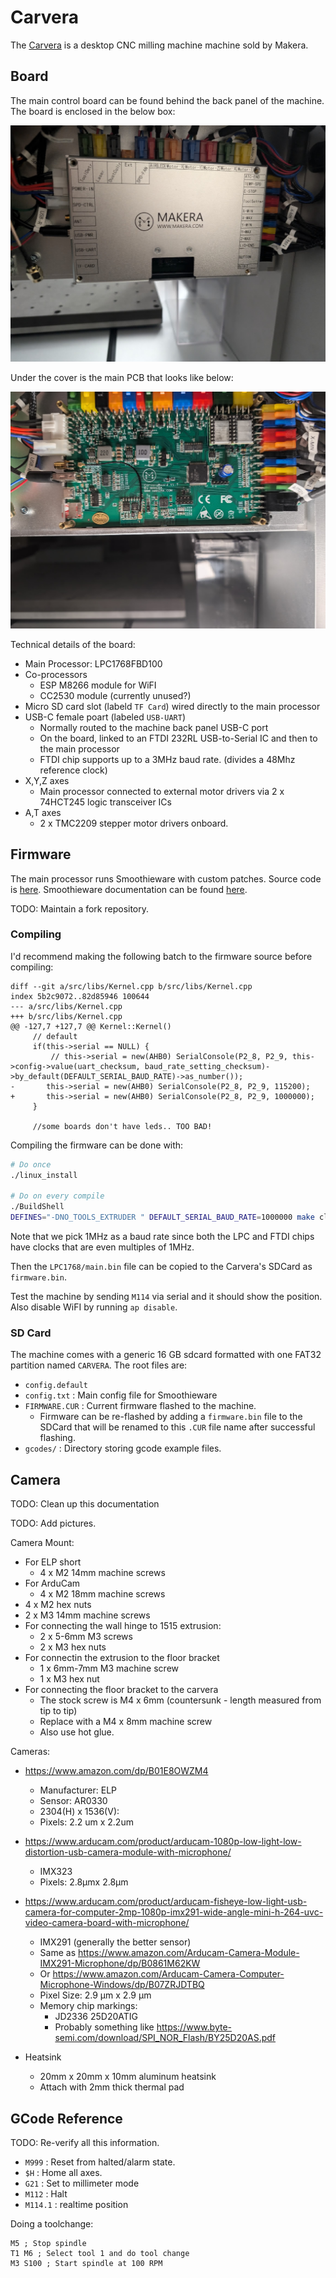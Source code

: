 # Carvera

The [Carvera](https://www.makera.com/products/carvera) is a desktop CNC milling machine machine sold by Makera. 

## Board

The main control board can be found behind the back panel of the machine. The board is enclosed in the below box:

![](./board-cover.jpg)

Under the cover is the main PCB that looks like below:

![](./board.jpg)

Technical details of the board:

- Main Processor: LPC1768FBD100
- Co-processors
    - ESP M8266 module for WiFI
    - CC2530 module (currently unused?)
- Micro SD card slot (labeld `TF Card`) wired directly to the main processor
- USB-C female poart (labeled `USB-UART`)
    - Normally routed to the machine back panel USB-C port
    - On the board, linked to an FTDI 232RL USB-to-Serial IC and then to the main processor
    - FTDI chip supports up to a 3MHz baud rate. (divides a 48Mhz reference clock)  
- X,Y,Z axes
    - Main processor connected to external motor drivers via 2 x 74HCT245 logic transceiver ICs
- A,T axes
    - 2 x TMC2209 stepper motor drivers onboard.

## Firmware

The main processor runs Smoothieware with custom patches. Source code is [here](https://github.com/brooklikeme/Smoothieware/tree/makera). Smoothieware documentation can be found [here](https://smoothieware.github.io/Webif-pack/documentation/web/html/index.html).

TODO: Maintain a fork repository.

### Compiling

I'd recommend making the following batch to the firmware source before compiling:

```
diff --git a/src/libs/Kernel.cpp b/src/libs/Kernel.cpp
index 5b2c9072..82d85946 100644
--- a/src/libs/Kernel.cpp
+++ b/src/libs/Kernel.cpp
@@ -127,7 +127,7 @@ Kernel::Kernel()
     // default
     if(this->serial == NULL) {
         // this->serial = new(AHB0) SerialConsole(P2_8, P2_9, this->config->value(uart_checksum, baud_rate_setting_checksum)->by_default(DEFAULT_SERIAL_BAUD_RATE)->as_number());
-       this->serial = new(AHB0) SerialConsole(P2_8, P2_9, 115200);
+       this->serial = new(AHB0) SerialConsole(P2_8, P2_9, 1000000);
     }
 
     //some boards don't have leds.. TOO BAD!
```

Compiling the firmware can be done with:

```bash
# Do once
./linux_install

# Do on every compile
./BuildShell
DEFINES="-DNO_TOOLS_EXTRUDER " DEFAULT_SERIAL_BAUD_RATE=1000000 make clean all
```

Note that we pick 1MHz as a baud rate since both the LPC and FTDI chips have clocks that are even multiples of 1MHz.

Then the `LPC1768/main.bin` file can be copied to the Carvera's SDCard as `firmware.bin`.

Test the machine by sending `M114` via serial and it should show the position. Also disable WiFI by running `ap disable`.

### SD Card

The machine comes with a generic 16 GB sdcard formatted with one FAT32 partition named `CARVERA`. The root files are:

- `config.default`
- `config.txt` : Main config file for Smoothieware
- `FIRMWARE.CUR` : Current firmware flashed to the machine.
    - Firmware can be re-flashed by adding a `firmware.bin` file to the SDCard that will be renamed to this `.CUR` file name after successful flashing. 
- `gcodes/` : Directory storing gcode example files.


## Camera

TODO: Clean up this documentation

TODO: Add pictures.

Camera Mount:

- For ELP short
    - 4 x M2 14mm machine screws
- For ArduCam
    - 4 x M2 18mm machine screws
- 4 x M2 hex nuts
- 2 x M3 14mm machine screws
- For connecting the wall hinge to 1515 extrusion:
    - 2 x 5-6mm M3 screws
    - 2 x M3 hex nuts
- For connectin the extrusion to the floor bracket
    - 1 x 6mm-7mm M3 machine screw
    - 1 x M3 hex nut
- For connecting the floor bracket to the carvera
    - The stock screw is M4 x 6mm (countersunk - length measured from tip to tip)
    - Replace with a M4 x 8mm machine screw
    - Also use hot glue.


Cameras:

- https://www.amazon.com/dp/B01E8OWZM4
    - Manufacturer: ELP 
    - Sensor: AR0330
    - 2304(H) x 1536(V):
    - Pixels: 2.2 um x 2.2um

- https://www.arducam.com/product/arducam-1080p-low-light-low-distortion-usb-camera-module-with-microphone/
    - IMX323
    - Pixels: 2.8μmx 2.8μm
- https://www.arducam.com/product/arducam-fisheye-low-light-usb-camera-for-computer-2mp-1080p-imx291-wide-angle-mini-h-264-uvc-video-camera-board-with-microphone/
    - IMX291 (generally the better sensor)
    - Same as https://www.amazon.com/Arducam-Camera-Module-IMX291-Microphone/dp/B0861M62KW
    - Or https://www.amazon.com/Arducam-Camera-Computer-Microphone-Windows/dp/B07ZRJDTBQ
    - Pixel Size: 2.9 µm x 2.9 µm
    - Memory chip markings:
        - JD2336 25D20ATIG
        - Probably something like https://www.byte-semi.com/download/SPI_NOR_Flash/BY25D20AS.pdf


- Heatsink
    - 20mm x 20mm x 10mm aluminum heatsink
    - Attach with 2mm thick thermal pad


## GCode Reference

TODO: Re-verify all this information.

- `M999` : Reset from halted/alarm state.
- `$H` : Home all axes.
- `G21` : Set to millimeter mode
- `M112` : Halt
- `M114.1` : realtime position


Doing a toolchange:

```
M5 ; Stop spindle
T1 M6 ; Select tool 1 and do tool change
M3 S100 ; Start spindle at 100 RPM
```


